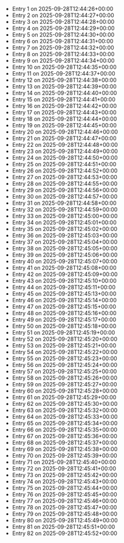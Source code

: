 - Entry 1 on 2025-09-28T12:44:26+00:00
- Entry 2 on 2025-09-28T12:44:27+00:00
- Entry 3 on 2025-09-28T12:44:28+00:00
- Entry 4 on 2025-09-28T12:44:29+00:00
- Entry 5 on 2025-09-28T12:44:30+00:00
- Entry 6 on 2025-09-28T12:44:31+00:00
- Entry 7 on 2025-09-28T12:44:32+00:00
- Entry 8 on 2025-09-28T12:44:33+00:00
- Entry 9 on 2025-09-28T12:44:34+00:00
- Entry 10 on 2025-09-28T12:44:35+00:00
- Entry 11 on 2025-09-28T12:44:37+00:00
- Entry 12 on 2025-09-28T12:44:38+00:00
- Entry 13 on 2025-09-28T12:44:39+00:00
- Entry 14 on 2025-09-28T12:44:40+00:00
- Entry 15 on 2025-09-28T12:44:41+00:00
- Entry 16 on 2025-09-28T12:44:42+00:00
- Entry 17 on 2025-09-28T12:44:43+00:00
- Entry 18 on 2025-09-28T12:44:44+00:00
- Entry 19 on 2025-09-28T12:44:45+00:00
- Entry 20 on 2025-09-28T12:44:46+00:00
- Entry 21 on 2025-09-28T12:44:47+00:00
- Entry 22 on 2025-09-28T12:44:48+00:00
- Entry 23 on 2025-09-28T12:44:49+00:00
- Entry 24 on 2025-09-28T12:44:50+00:00
- Entry 25 on 2025-09-28T12:44:51+00:00
- Entry 26 on 2025-09-28T12:44:52+00:00
- Entry 27 on 2025-09-28T12:44:53+00:00
- Entry 28 on 2025-09-28T12:44:55+00:00
- Entry 29 on 2025-09-28T12:44:56+00:00
- Entry 30 on 2025-09-28T12:44:57+00:00
- Entry 31 on 2025-09-28T12:44:58+00:00
- Entry 32 on 2025-09-28T12:44:59+00:00
- Entry 33 on 2025-09-28T12:45:00+00:00
- Entry 34 on 2025-09-28T12:45:01+00:00
- Entry 35 on 2025-09-28T12:45:02+00:00
- Entry 36 on 2025-09-28T12:45:03+00:00
- Entry 37 on 2025-09-28T12:45:04+00:00
- Entry 38 on 2025-09-28T12:45:05+00:00
- Entry 39 on 2025-09-28T12:45:06+00:00
- Entry 40 on 2025-09-28T12:45:07+00:00
- Entry 41 on 2025-09-28T12:45:08+00:00
- Entry 42 on 2025-09-28T12:45:09+00:00
- Entry 43 on 2025-09-28T12:45:10+00:00
- Entry 44 on 2025-09-28T12:45:11+00:00
- Entry 45 on 2025-09-28T12:45:13+00:00
- Entry 46 on 2025-09-28T12:45:14+00:00
- Entry 47 on 2025-09-28T12:45:15+00:00
- Entry 48 on 2025-09-28T12:45:16+00:00
- Entry 49 on 2025-09-28T12:45:17+00:00
- Entry 50 on 2025-09-28T12:45:18+00:00
- Entry 51 on 2025-09-28T12:45:19+00:00
- Entry 52 on 2025-09-28T12:45:20+00:00
- Entry 53 on 2025-09-28T12:45:21+00:00
- Entry 54 on 2025-09-28T12:45:22+00:00
- Entry 55 on 2025-09-28T12:45:23+00:00
- Entry 56 on 2025-09-28T12:45:24+00:00
- Entry 57 on 2025-09-28T12:45:25+00:00
- Entry 58 on 2025-09-28T12:45:26+00:00
- Entry 59 on 2025-09-28T12:45:27+00:00
- Entry 60 on 2025-09-28T12:45:28+00:00
- Entry 61 on 2025-09-28T12:45:29+00:00
- Entry 62 on 2025-09-28T12:45:30+00:00
- Entry 63 on 2025-09-28T12:45:32+00:00
- Entry 64 on 2025-09-28T12:45:33+00:00
- Entry 65 on 2025-09-28T12:45:34+00:00
- Entry 66 on 2025-09-28T12:45:35+00:00
- Entry 67 on 2025-09-28T12:45:36+00:00
- Entry 68 on 2025-09-28T12:45:37+00:00
- Entry 69 on 2025-09-28T12:45:38+00:00
- Entry 70 on 2025-09-28T12:45:39+00:00
- Entry 71 on 2025-09-28T12:45:40+00:00
- Entry 72 on 2025-09-28T12:45:41+00:00
- Entry 73 on 2025-09-28T12:45:42+00:00
- Entry 74 on 2025-09-28T12:45:43+00:00
- Entry 75 on 2025-09-28T12:45:44+00:00
- Entry 76 on 2025-09-28T12:45:45+00:00
- Entry 77 on 2025-09-28T12:45:46+00:00
- Entry 78 on 2025-09-28T12:45:47+00:00
- Entry 79 on 2025-09-28T12:45:48+00:00
- Entry 80 on 2025-09-28T12:45:49+00:00
- Entry 81 on 2025-09-28T12:45:51+00:00
- Entry 82 on 2025-09-28T12:45:52+00:00

